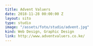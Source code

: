 ```yaml
---
title: Advent Valuers
date: 2018-11-28 00:00:00 Z
layout: sito
type: studio
image: "/assets/foto/studio/advent.jpg"
kind: Web Design, Graphic Design
link: http://www.adventvaluers.co.ke/
---
```


